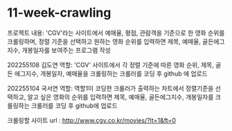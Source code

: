 # 11-week-crawling
프로젝트 내용: 'CGV'라는 사이트에서 예매율, 평점, 관람객을 기준으로 한 영화 순위를 크롤링하며,  정렬 기준을 선택하고 원하는 영화 순위를 입력하면 제목, 예매율, 골든에그지수, 개봉일자를 보여주는 프로그램 작성

202255108 김도연 역할: 'CGV' 사이트에서 각 정렬 기준에 따른 영화 순위, 제목, 골든 에그지수, 개봉일자, 예매율을 크롤링하는 크롤러를 코딩 후 github 에 업로드



202255104 국서연 역할: 역할1이 코딩한 크롤러가 출력하는 차트에서 정렬기준을 선택하고, 알고 싶은 영화의 순위를 입력하면 제목, 예매율, 골든에그지수, 개봉일자를 크롤링하는 크롤러를 코딩 후 github에 업로드



크롤링할 사이트 url : http://www.cgv.co.kr/movies/?lt=1&ft=0
